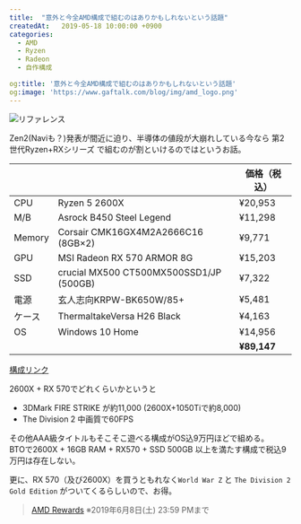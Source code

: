 ```yaml
---
title:  "意外と今全AMD構成で組むのはありかもしれないという話題"
createdAt:   2019-05-18 10:00:00 +0900
categories: 
  - AMD
  - Ryzen
  - Radeon
  - 自作構成

og:title: '意外と今全AMD構成で組むのはありかもしれないという話題'
og:image: 'https://www.gaftalk.com/blog/img/amd_logo.png'
---
```


![リファレンス](./amd_logo.png)

Zen2(Naviも？)発表が間近に迫り、半導体の値段が大崩れしている今なら 第2世代Ryzen+RXシリーズ で組むのが割といけるのではというお話。

|        |                                               | 価格（税込） |
|--------|-----------------------------------------------|------------------|
| CPU    | Ryzen 5 2600X                                 | ¥20,953          |
| M/B    | Asrock B450 Steel Legend                      | ¥11,298          |
| Memory | Corsair CMK16GX4M2A2666C16  (8GB×2)           | ¥9,771          |
| GPU    | MSI Radeon RX 570 ARMOR 8G                    | ¥15,203          |
| SSD    | crucial MX500 CT500MX500SSD1/JP (500GB)       | ¥7,322           |
| 電源   | 玄人志向KRPW-BK650W/85+                        | ¥5,481           |
| ケース | ThermaltakeVersa H26 Black                    | ¥4,163           |
| OS     | Windows 10 Home                               | ¥14,956         |
|        |                                               | **¥89,147**    |

[構成リンク](http://niku.webcrow.jp/?M8mvLNXRMc4J89Ex8YpI0TFxdzbX0THJKjfSAVKpZgVAtnGVjklGroGeoY6OIRiCEISpBwRlRgA=)

2600X + RX 570でどれくらいかというと
* 3DMark FIRE STRIKE が約11,000 (2600X+1050Tiで約8,000)
* The Division 2 中画質で60FPS

その他AAA級タイトルもそこそこ遊べる構成がOS込9万円ほどで組める。  
BTOで2600X + 16GB RAM + RX570 + SSD 500GB 以上を満たす構成で税込9万円は存在しない。

更に、RX 570（及び2600X）を買うともれなく`World War Z` と `The Division 2 Gold Edition` がついてくるらしいので、お得。  
> [AMD Rewards](https://amd-heroes.jp/sp/50thgame/)
> ※2019年6月8日(土) 23:59 PMまで